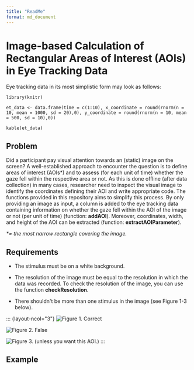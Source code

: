 ```yaml
---
title: "ReadMe"
format: md_document
---
```


# Image-based Calculation of Rectangular Areas of Interest (AOIs) in Eye Tracking Data

Eye tracking data in its most simplistic form may look as follows:

```{r echo = FALSE}
library(knitr)

et_data <- data.frame(time = c(1:10), x_coordinate = round(rnorm(n = 10, mean = 1000, sd = 20),0), y_coordinate = round(rnorm(n = 10, mean = 500, sd = 10),0))

kable(et_data)
```

## Problem

Did a participant pay visual attention towards an (static) image on the screen? A well-established approach to encounter the question is to define areas of interest (AOIs\*) and to assess (for each unit of time) whether the gaze fell within the respective area or not. As this is done offline (after data collection) in many cases, researcher need to inspect the visual image to identify the coordinates defining their AOI and write appropriate code. The functions provided in this repository aims to simplify this process. By only providing an image as input, a column is added to the eye tracking data containing information on whether the gaze fell within the AOI of the image or not (per unit of time) (function: **addAOI**). Moreover, coordinates, width, and height of the AOI can be extracted (function: **extractAOIParameter**).

*\*= the most narrow rectangle covering the image.*

## Requirements

-   The stimulus must be on a white background.

-   The resolution of the image must be equal to the resolution in which the data was recorded. To check the resolution of the image, you can use the function **checkResolution**.

-   There shouldn't be more than one stimulus in the image (see Figure 1-3 below).

::: {layout-ncol="3"}
![Figure 1. Correct](circle_correct.png)

![Figure 2. False](circle_false_1.png)

![Figure 3. (unless you want this AOI.)](circle_false_2.png)
:::

## Example
